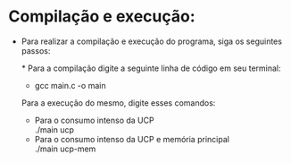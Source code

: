 ﻿# Compilação e execução:

* <p>Para realizar a compilação e execução do programa, siga os seguintes passos:</p>
      * Para a compilação digite a seguinte linha de código em seu terminal:
    <p>  
        <ul>
            <li>gcc main.c -o main</li>
        </ul>
    </p>
    Para a execução do mesmo, digite esses comandos:
    <p>
        <ul>
          <li>Para o consumo intenso da UCP</li>
            ./main ucp
          </br>
          <li> Para o consumo intenso da UCP e memória principal</li>
            ./main ucp-mem
        </ul>
    </p>
